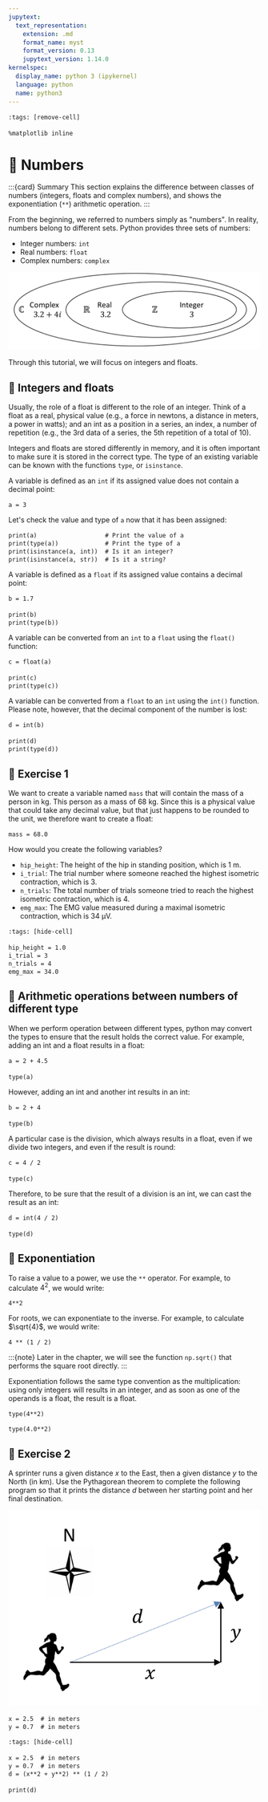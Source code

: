 ```yaml
---
jupytext:
  text_representation:
    extension: .md
    format_name: myst
    format_version: 0.13
    jupytext_version: 1.14.0
kernelspec:
  display_name: python 3 (ipykernel)
  language: python
  name: python3
---
```


```{code-cell} ipython3
:tags: [remove-cell]

%matplotlib inline
```

# 📖 Numbers

:::{card} Summary
This section explains the difference between classes of numbers (integers, floats and complex numbers), and shows the exponentiation (`**`) arithmetic operation.
:::

From the beginning, we referred to numbers simply as "numbers". In reality, numbers belong to different sets. Python provides three sets of numbers:

- Integer numbers: `int`
- Real numbers: `float`
- Complex numbers: `complex`

![number sets -height:shorter](_static/images/number_sets.png)

Through this tutorial, we will focus on integers and floats.

## 📄 Integers and floats

Usually, the role of a float is different to the role of an integer. Think of a float as a real, physical value (e.g., a force in newtons, a distance in meters, a power in watts); and an int as a position in a series, an index, a number of repetition (e.g., the 3rd data of a series, the 5th repetition of a total of 10).

Integers and floats are stored differently in memory, and it is often important to make sure it is stored in the correct type. The type of an existing variable can be known with the functions `type`, or `isinstance`.

A variable is defined as an `int` if its assigned value does not contain a decimal point:

```{code-cell} ipython3
a = 3
```

Let's check the value and type of `a` now that it has been assigned:

```{code-cell}
print(a)                   # Print the value of a
print(type(a))             # Print the type of a
print(isinstance(a, int))  # Is it an integer?
print(isinstance(a, str))  # Is it a string?
```

A variable is defined as a `float` if its assigned value contains a decimal point:

```{code-cell} ipython3
b = 1.7

print(b)
print(type(b))
```

A variable can be converted from an `int` to a `float` using the `float()` function:

```{code-cell} ipython3
c = float(a)

print(c)
print(type(c))
```

A variable can be converted from a `float` to an `int` using the `int()` function. Please note, however, that the decimal component of the number is lost:

```{code-cell} ipython3
d = int(b)

print(d)
print(type(d))
```


## 💪 Exercise 1

We want to create a variable named `mass` that will contain the mass of a person in kg. This person as a mass of 68 kg. Since this is a physical value that could take any decimal value, but that just happens to be rounded to the unit, we therefore want to create a float:

```
mass = 68.0
```

How would you create the following variables?

- `hip_height`: The height of the hip in standing position, which is 1 m.
- `i_trial`: The trial number where someone reached the highest isometric contraction, which is 3.
- `n_trials`: The total number of trials someone tried to reach the highest isometric contraction, which is 4.
- `emg_max`: The EMG value measured during a maximal isometric contraction, which is 34 μV.

```{code-cell} ipython3
:tags: [hide-cell]

hip_height = 1.0
i_trial = 3
n_trials = 4
emg_max = 34.0
```

## 📄 Arithmetic operations between numbers of different type

When we perform operation between different types, python may convert the types to ensure that the result holds the correct value. For example, adding an int and a float results in a float:

```{code-cell} ipython3
a = 2 + 4.5

type(a)
```

However, adding an int and another int results in an int:

```{code-cell} ipython3
b = 2 + 4

type(b)
```

A particular case is the division, which always results in a float, even if we divide two integers, and even if the result is round:

```{code-cell} ipython3
c = 4 / 2

type(c)
```

Therefore, to be sure that the result of a division is an int, we can cast the result as an int:

```{code-cell} ipython3
d = int(4 / 2)

type(d)
```


## 📄 Exponentiation

To raise a value to a power, we use the `**` operator. For example, to calculate $4^2$, we would write:

```{code-cell} ipython3
4**2
```

For roots, we can exponentiate to the inverse. For example, to calculate $\sqrt{4}$, we would write:

```{code-cell} ipython3
4 ** (1 / 2)
```

:::{note}
Later in the [](numpy.md) chapter, we will see the function `np.sqrt()` that performs the square root directly.
:::

Exponentiation follows the same type convention as the multiplication: using only integers will results in an integer, and as soon as one of the operands is a float, the result is a float.

```{code-cell} ipython3
type(4**2)
```

```{code-cell} ipython3
type(4.0**2)
```


## 💪 Exercise 2

A sprinter runs a given distance $x$ to the East, then a given distance $y$ to the North (in km). Use the Pythagorean theorem to complete the following program so that it prints the distance $d$ between her starting point and her final destination.

![exercice_illustration -height:shorter](_static/images/exercice_pythagore.png)

```
x = 2.5  # in meters
y = 0.7  # in meters
```

```{code-cell} ipython3
:tags: [hide-cell]

x = 2.5  # in meters
y = 0.7  # in meters
d = (x**2 + y**2) ** (1 / 2)

print(d)
```
